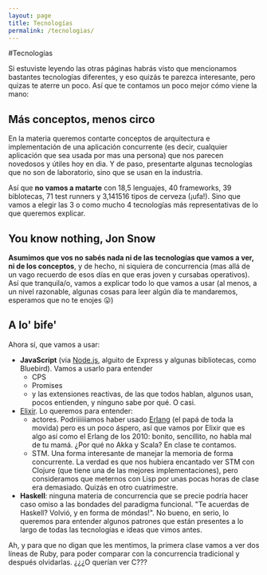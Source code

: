 ```yaml
---
layout: page
title: Tecnologías
permalink: /tecnologias/
---
```


#Tecnologías

Si estuviste leyendo las otras páginas habrás visto que mencionamos bastantes tecnologías diferentes, y eso quizás te parezca interesante, pero quizas te aterre un poco. Así que te contamos un poco mejor cómo viene la mano: 

## Más conceptos, menos circo

En la materia queremos contarte conceptos de arquitectura e implementación de una aplicación concurrente (es decir, cualquier aplicación que sea usada por mas una persona) que nos parecen novedosos y útiles hoy en dia. Y de paso, presentarte algunas tecnologías que no son de laboratorio, sino que se usan en la industria. 

Así que **no vamos a matarte** con 18,5 lenguajes, 40 frameworks, 39 biblotecas, 71 test runners y 3,141516 tipos de cerveza (¡ufa!). Sino que vamos a elegir las 3 o como mucho 4 tecnologías más representativas de lo que queremos explicar. 

## You know nothing, Jon Snow

**Asumimos que vos no sabés nada ni de las tecnologías que vamos a ver, ni de los conceptos**, y de hecho, ni siquiera de concurrencia (mas allá de un vago recuerdo de esos días en que eras joven y cursabas operativos). Así que tranquila/o, vamos a explicar todo lo que vamos a usar (al menos, a un nivel razonable, algunas cosas para leer algún día te mandaremos, esperamos que no te enojes :stuck_out_tongue:)


## A lo' bife'

Ahora sí, que vamos a usar: 

  * **JavaScript** (via [Node.js](https://nodejs.org), alguito de Express y algunas bibliotecas, como Bluebird). Vamos a usarlo para entender
    * CPS
    * Promises
    * y las extensiones reactivas, de las que todos hablan, algunos usan, pocos entienden, y ninguno sabe por qué. O casi.  
  * [Elixir](http://elixir-lang.org/). Lo queremos para entender:
    * actores. Podriiiiiiamos haber usado [Erlang](http://www.erlang.org/) (el papá de toda la movida) pero es un poco áspero, así que vamos por Elixir que es algo así como el Erlang de los 2010: bonito, sencillito, no habla mal de tu mamá. ¿Por qué no Akka y Scala? En clase te contamos.
    * STM. Una forma interesante de manejar la memoria de forma concurrente. La verdad es que nos hubiera encantado ver STM con Clojure (que tiene una de las mejores implementaciones), pero consideramos que meternos con Lisp por unas pocas horas de clase era demasiado. Quizás en otro cuatrimestre. 
  * **Haskell**: ninguna materia de concurrencia que se precie podría hacer caso omiso a las bondades del paradigma funcional. "Te acuerdas de Haskell? Volvió, y en forma de móndas!". No bueno, en serio, lo queremos para entender algunos patrones que están presentes a lo largo de todas las tecnologías e ideas que vimos antes. 
   

Ah, y para que no digan que les mentimos, la primera clase vamos a ver dos líneas de Ruby, para poder comparar con la concurrencia tradicional y después olvidarlas. ¿¿¿O querían ver C???
